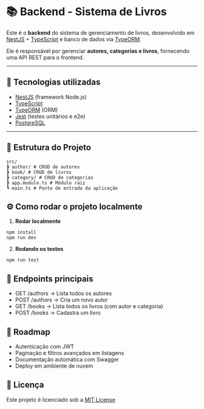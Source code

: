 # 📚 Backend - Sistema de Livros

Este é o **backend** do sistema de gerenciamento de livros, desenvolvido em [NestJS](https://nestjs.com/) + [TypeScript](https://www.typescriptlang.org/) e banco de dados via [TypeORM](https://typeorm.io/).

Ele é responsável por gerenciar **autores, categorias e livros**, fornecendo uma API REST para o frontend.

---

## 🚀 Tecnologias utilizadas

- [NestJS](https://nestjs.com/) (framework Node.js)
- [TypeScript](https://www.typescriptlang.org/)
- [TypeORM](https://typeorm.io/) (ORM)
- [Jest](https://jestjs.io/) (testes unitários e e2e)
- [PostgreSQL](https://www.postgresql.org/)

---

## 📂 Estrutura do Projeto

```
src/
┣ author/ # CRUD de autores
┣ book/ # CRUD de livros
┣ category/ # CRUD de categorias
┣ app.module.ts # Módulo raiz
┗ main.ts # Ponto de entrada da aplicação
```

## ⚙️ Como rodar o projeto localmente

1. **Rodar localmente**

```
npm install
npm run dev
```

2. **Rodando os testes**

```
npm run test
```

## 📌 Endpoints principais

- GET /authors → Lista todos os autores
- POST /authors → Cria um novo autor
- GET /books → Lista todos os livros (com autor e categoria)
- POST /books → Cadastra um livro

## 📅 Roadmap

- Autenticação com JWT
- Paginação e filtros avançados em listagens
- Documentação automática com Swagger
- Deploy em ambiente de nuvem

## 📜 Licença

Este projeto é licenciado sob a [MIT License](LICENSE)